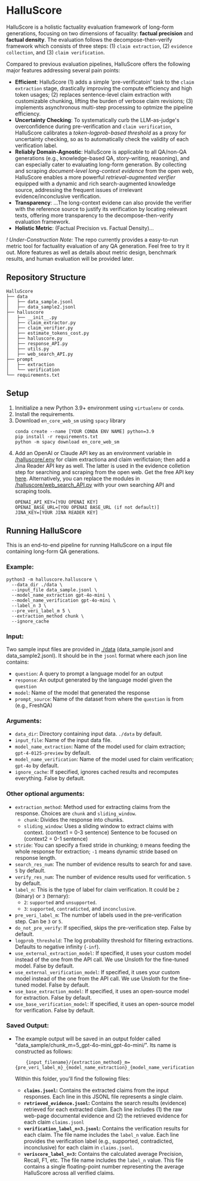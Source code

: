 
# HalluScore

HalluScore is a holistic factuality evaluation framework of long-form generations, focusing on two dimensions of facuality: **factual precision** and **factual density**. The evaluation follows the decompose-then-verify framework which consists of three steps: (1) `claim extraction`, (2) `evidence collection`, and (3) `claim verification`. 

Compared to previous evaluation pipelines, HalluScore offers the following major features addressing several pain points:

- **Efficient**: HalluScore (1) adds a simple 'pre-verificatoin' task to the `claim extraction` stage, drastically improving the compute efficiency and high token usages; (2) replaces sentence-level claim extraction with customizable chunking, lifting the burden of verbose claim revisions; (3) implements asynchronous multi-step processing to optmize the pipeline efficiency.
- **Uncertainty Checking**: To systematically curb the LLM-as-judge's overconfidence during pre-verification and `claim verification`, HalluScore calibrates a *token-logprob-based threshold* as a proxy for uncertainty checking, so as to automatically check the validity of each verification label.
- **Reliably Domain-Agnostic**: HalluScore is applicable to all QA/non-QA generations (e.g., knowledge-based QA, story-writing, reasoning), and can especially cater to evaluating long-form generation. By collecting and scraping *document-level long-context evidence* from the open web, HalluScore enables a more powerful *retrieval-augmented verifier* equipped with a dynamic and rich search-augmented knowledge source, addressing the frequent issues of irrelevant evidence/inconclusive verification. 
- **Transparency**: ...The long-context evidene can also provide the verifier with the reference source to justify its verification by locating relevant texts, offering more transparency to the decompose-then-verify evaluation framework.
- **Holistic Metric**: (Factual Precision vs. Factual Density)...

*! Under-Construction Note:* The repo currently provides a easy-to-run metric tool for factuality evaluation of any QA generation. Feel free to try it out. More features as well as details about metric design, benchmark results, and human evaluation will be provided later.

## Repository Structure
```
HalluScore
├── data
│   ├── data_sample.jsonl
│   ├── data_sample2.jsonl
├── halluscore
│   ├── __init__.py
│   ├── claim_extractor.py
│   ├── claim_verifier.py
│   ├── estimate_tokens_cost.py
│   ├── halluscore.py
│   ├── response_API.py
│   ├── utils.py
│   ├── web_search_API.py
├── prompt
│   ├── extraction
│   └── verification
└── requirements.txt
```

## Setup
1. Innitialize a new Python 3.9+ environment using `virtualenv` or `conda`.
2. Install the requirements.
3. Download `en_core_web_sm` using `spacy` library
    ```
    conda create --name [YOUR CONDA ENV NAME] python=3.9
    pip install -r requirements.txt
    python -m spacy download en_core_web_sm
    ```
4. Add an OpenAI or Claude API key as an environment variable in [/halluscore/.env](/halluscore/.env) for claim extractiona and claim verifictaion; then add a Jina Reader API key as well. The latter is used in the evidence colletion step for searching and scraping from the open web. Get the free API key [here](https://jina.ai/reader). Alternatively, you can replace the modules in [/halluscore/web_search_API.py](/halluscore/web_search_API.py) with your own searching API and scraping tools.
    ```
    OPENAI_API_KEY=[YOU OPENAI KEY]
    OPENAI_BASE_URL=[YOU OPENAI BASE_URL (if not default)]
    JINA_KEY=[YOUR JINA READER KEY]
    ```


## Running HalluScore
This is an end-to-end pipeline for running HalluScore on a input file containing long-form QA generations.

### Example:
```
python3 -m halluscore.halluscore \
  --data_dir ./data \
  --input_file data_sample.jsonl \
  --model_name_extraction gpt-4o-mini \
  --model_name_verification gpt-4o-mini \
  --label_n 3 \
  --pre_veri_label_m 5 \
  --extraction_method chunk \
  --ignore_cache
```

### Input:
Two sample input files are provided in [./data](./data) (data_sample.jsonl and data_sample2.jsonl). It should be in the `jsonl` format where each json line contains:
* `question`: A query to prompt a language model for an output
* `response`: An output generated by the language model given the `question`
* `model`: Name of the model that generated the response
* `prompt_source`: Name of the dataset from where the `question` is from (e.g., FreshQA)

### Arguments:

* `data_dir`: Directory containing input data. `./data` by default.
* `input_file`: Name of the input data file.
* `model_name_extraction`: Name of the model used for claim extraction; `gpt-4-0125-preview` by default.
* `model_name_verification`: Name of the model used for claim verification; `gpt-4o` by default.
* `ignore_cache`: If specified, ignores cached results and recomputes everything. False by default.

### Other optional arguments:

* `extraction_method`: Method used for extracting claims from the response. Choices are `chunk` and `sliding_window`.
    * `chunk`: Divides the response into chunks.
    * `sliding_window`: Uses a sliding window to extract claims with context. (context1 = 0-3 sentence) <SOS>Sentence to be focused on<EOS> (context2 = 0-1 sentence)
* `stride`: You can specify a fixed stride in chunking; `0` means feeding the whole response for extraction; `-1` means dynamic stride based on response length.
* `search_res_num`: The number of evidence results to search for and save. `5` by default.
* `verify_res_num`: The number of evidence results used for verification. `5` by default.
* `label_n`: This is the type of label for claim verification. It could be `2` (binary) or `3` (ternary):
    * `2`: `supported` and `unsupported`.
    * `3`: `supported`, `contradicted`, and `inconclusive`.
* `pre_veri_label_m`: The number of labels used in the pre-verification step. Can be `3` or `5`.
* `do_not_pre_verify`: If specified, skips the pre-verification step. False by default.
* `logprob_threshold`: The log probability threshold for filtering extractions. Defaults to negative infinity (`-inf`).
* `use_external_extraction_model`: If specified, it uses your custom model instead of the one from the API call. We use Unsloth for the fine-tuned model. False by default.
* `use_external_verification_model`: If specified, it uses your custom model instead of the one from the API call. We use Unsloth for the fine-tuned model. False by default.
* `use_base_extraction_model`: If specified, it uses an open-source model for extraction. False by default.
* `use_base_verification_model`: If specified, it uses an open-source model for verification. False by default.


### Saved Output:
*   The example output will be saved in an output folder called "data_sample/chunk_m=5_gpt-4o-mini_gpt-4o-mini/". Its name is constructed as follows:
      ```
          {input_filename}/{extraction_method}_m={pre_veri_label_m}_{model_name_extraction}_{model_name_verification}
      ```

    Within this folder, you'll find the following files:

    *   **`claims.jsonl`:** Contains the extracted claims from the input responses. Each line in this JSONL file represents a single claim.
    *   **`retrieved_evidence.jsonl`:** Contains the search results (evidence) retrieved for each extracted claim. Each line includes (1) the raw web-page documental evidence and (2) the retrieved evidence for each claim `claims.jsonl`
    *   **`verification_label_n=3.jsonl`:** Contains the verification results for each claim. The file name includes the `label_n` value. Each line provides the verification label (e.g., supported, contradicted, inconclusive) for each claim in `claims.jsonl`.
    *   **`veriscore_label_n=3`:** Contains the calculated average Precision, Recall, F1, etc. The file name includes the `label_n` value. This file contains a single floating-point number representing the average HalluScore across all verified claims.

